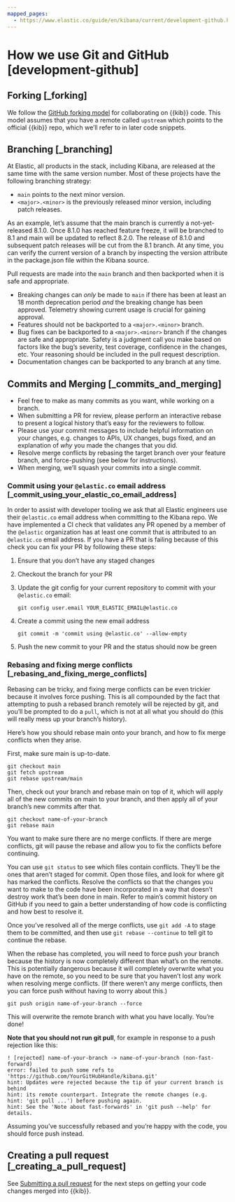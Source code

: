 ```yaml
---
mapped_pages:
  - https://www.elastic.co/guide/en/kibana/current/development-github.html
---
```


# How we use Git and GitHub [development-github]


## Forking [_forking]

We follow the [GitHub forking model](https://help.github.com/articles/fork-a-repo/) for collaborating on {{kib}} code. This model assumes that you have a remote called `upstream` which points to the official {{kib}} repo, which we’ll refer to in later code snippets.


## Branching [_branching]

At Elastic, all products in the stack, including Kibana, are released at the same time with the same version number. Most of these projects have the following branching strategy:

* `main` points to the next minor version.
* `<major>.<minor>` is the previously released minor version, including patch releases.

As an example, let’s assume that the main branch is currently a not-yet-released 8.1.0. Once 8.1.0 has reached feature freeze, it will be branched to 8.1 and main will be updated to reflect 8.2.0. The release of 8.1.0 and subsequent patch releases will be cut from the 8.1 branch. At any time, you can verify the current version of a branch by inspecting the version attribute in the package.json file within the Kibana source.

Pull requests are made into the `main` branch and then backported when it is safe and appropriate.

* Breaking changes can *only* be made to `main` if there has been at least an 18 month deprecation period *and* the breaking change has been approved. Telemetry showing current usage is crucial for gaining approval.
* Features should not be backported to a `<major>.<minor>` branch.
* Bug fixes can be backported to a `<major>.<minor>` branch if the changes are safe and appropriate. Safety is a judgment call you make based on factors like the bug’s severity, test coverage, confidence in the changes, etc. Your reasoning should be included in the pull request description.
* Documentation changes can be backported to any branch at any time.


## Commits and Merging [_commits_and_merging]

* Feel free to make as many commits as you want, while working on a branch.
* When submitting a PR for review, please perform an interactive rebase to present a logical history that’s easy for the reviewers to follow.
* Please use your commit messages to include helpful information on your changes, e.g. changes to APIs, UX changes, bugs fixed, and an explanation of *why* you made the changes that you did.
* Resolve merge conflicts by rebasing the target branch over your feature branch, and force-pushing (see below for instructions).
* When merging, we’ll squash your commits into a single commit.


### Commit using your `@elastic.co` email address [_commit_using_your_elastic_co_email_address]

In order to assist with developer tooling we ask that all Elastic engineers use their `@elastic.co` email address when committing to the Kibana repo. We have implemented a CI check that validates any PR opened by a member of the `@elastic` organization has at least one commit that is attributed to an `@elastic.co` email address. If you have a PR that is failing because of this check you can fix your PR by following these steps:

1. Ensure that you don’t have any staged changes
2. Checkout the branch for your PR
3. Update the git config for your current repository to commit with your `@elastic.co` email:

    ```shell
    git config user.email YOUR_ELASTIC_EMAIL@elastic.co
    ```

4. Create a commit using the new email address

    ```shell
    git commit -m 'commit using @elastic.co' --allow-empty
    ```

5. Push the new commit to your PR and the status should now be green


### Rebasing and fixing merge conflicts [_rebasing_and_fixing_merge_conflicts]

Rebasing can be tricky, and fixing merge conflicts can be even trickier because it involves force pushing. This is all compounded by the fact that attempting to push a rebased branch remotely will be rejected by git, and you’ll be prompted to do a `pull`, which is not at all what you should do (this will really mess up your branch’s history).

Here’s how you should rebase main onto your branch, and how to fix merge conflicts when they arise.

First, make sure main is up-to-date.

```shell
git checkout main
git fetch upstream
git rebase upstream/main
```

Then, check out your branch and rebase main on top of it, which will apply all of the new commits on main to your branch, and then apply all of your branch’s new commits after that.

```shell
git checkout name-of-your-branch
git rebase main
```

You want to make sure there are no merge conflicts. If there are merge conflicts, git will pause the rebase and allow you to fix the conflicts before continuing.

You can use `git status` to see which files contain conflicts. They’ll be the ones that aren’t staged for commit. Open those files, and look for where git has marked the conflicts. Resolve the conflicts so that the changes you want to make to the code have been incorporated in a way that doesn’t destroy work that’s been done in main. Refer to main’s commit history on GitHub if you need to gain a better understanding of how code is conflicting and how best to resolve it.

Once you’ve resolved all of the merge conflicts, use `git add -A` to stage them to be committed, and then use `git rebase --continue` to tell git to continue the rebase.

When the rebase has completed, you will need to force push your branch because the history is now completely different than what’s on the remote. This is potentially dangerous because it will completely overwrite what you have on the remote, so you need to be sure that you haven’t lost any work when resolving merge conflicts. (If there weren’t any merge conflicts, then you can force push without having to worry about this.)

```shell
git push origin name-of-your-branch --force
```

This will overwrite the remote branch with what you have locally. You’re done!

**Note that you should not run git pull**, for example in response to a push rejection like this:

```shell
! [rejected] name-of-your-branch -> name-of-your-branch (non-fast-forward)
error: failed to push some refs to 'https://github.com/YourGitHubHandle/kibana.git'
hint: Updates were rejected because the tip of your current branch is behind
hint: its remote counterpart. Integrate the remote changes (e.g.
hint: 'git pull ...') before pushing again.
hint: See the 'Note about fast-forwards' in 'git push --help' for details.
```

Assuming you’ve successfully rebased and you’re happy with the code, you should force push instead.


## Creating a pull request [_creating_a_pull_request]

See [Submitting a pull request](/extend/development-pull-request.md) for the next steps on getting your code changes merged into {{kib}}.
